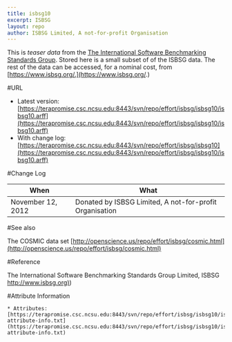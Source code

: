 ```yaml
---
title: isbsg10
excerpt: ISBSG
layout: repo
author: ISBSG Limited, A not-for-profit Organisation
---
```



This is _teaser data_ from the [The International Software Benchmarking Standards Group](https://www.isbsg.org/). Stored here is a small subset of of
the ISBSG data. The rest of the data can be accessed, for a nominal
cost, from [https://www.isbsg.org/.](https://www.isbsg.org/.)

#URL

  * Latest version: [https://terapromise.csc.ncsu.edu:8443/svn/repo/effort/isbsg/isbsg10/isbsg10.arff](https://terapromise.csc.ncsu.edu:8443/svn/repo/effort/isbsg/isbsg10/isbsg10.arff)
  * With change log: [https://terapromise.csc.ncsu.edu:8443/svn/repo/effort/isbsg/isbsg10](https://terapromise.csc.ncsu.edu:8443/svn/repo/effort/isbsg/isbsg10/isbsg10.arff)

#Change Log

When | What
---- | ----
November 12, 2012 | Donated by ISBSG Limited, A not-for-profit Organisation

#See also

The COSMIC data set [http://openscience.us/repo/effort/isbsg/cosmic.html](http://openscience.us/repo/effort/isbsg/cosmic.html)

#Reference

 The International Software Benchmarking Standards Group Limited, ISBSG [http://www.isbsg.org)](http://www.isbsg.org))
 
#Attribute Information

	* Attributes:[https://terapromise.csc.ncsu.edu:8443/svn/repo/effort/isbsg/isbsg10/isbsg-attribute-info.txt](https://terapromise.csc.ncsu.edu:8443/svn/repo/effort/isbsg/isbsg10/isbsg-attribute-info.txt)
